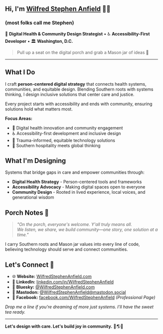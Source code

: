 ## Hi, I'm [Wilfred Stephen Anfield](https://wilfredstephenanfield.com) 👋🏾
### (most folks call me Stephen)

🏥 **Digital Health & Community Design Strategist** • ♿ **Accessibility-First Developer** • 🏛️ **Washington, D.C.**

> Pull up a seat on the digital porch and grab a Mason jar of ideas 🫙

---

## What I Do

I craft **person-centered digital strategy** that connects health systems, communities, and equitable design. Blending Southern roots with systems thinking, I design inclusive solutions that center care and justice.

Every project starts with accessibility and ends with community, ensuring solutions hold what matters most.

**Focus Areas:**
- 🏥 Digital health innovation and community engagement
- ♿ Accessibility-first development and inclusive design
- 🧡 Trauma-informed, equitable technology solutions
- 🌱 Southern hospitality meets global thinking

## What I'm Designing

Systems that bridge gaps in care and empower communities through:
- **Digital Health Strategy** - Person-centered tools and frameworks
- **Accessibility Advocacy** - Making digital spaces open to everyone
- **Community Design** - Rooted in lived experience, local voices, and generational wisdom

## Porch Notes 🫙

> *"On the porch, everyone's welcome. Y'all truly means all.  
> We listen, we share, we build community—one story, one solution at a time."*

I carry Southern roots and Mason jar values into every line of code, believing technology should serve and connect communities.

## Let's Connect 💬

- 🌐 **Website:** [WilfredStephenAnfield.com](https://wilfredstephenanfield.com)  
- 💼 **LinkedIn:** [linkedin.com/in/WilfredStephenAnfield](https://linkedin.com/in/wilfredstephenanfield) 
- 🦋 **Bluesky:** [@WilfredStephenAnfield.com](https://bsky.app/profile/WilfredStephenAnfield.com)
- 🐘 **Mastodon:** [@WilfredStephenAnfield@mastodon.social](https://mastodon.social/@wilfredstephenanfield)
- 📘 **Facebook:** [facebook.com/WilfredStephenAnfield](https://facebook.com/WilfredStephenAnfield) *(Professional Page)*

*Drop me a line if you're dreaming of more just systems. I'll have the sweet tea ready.*

---

**Let's design with care. Let's build joy in community.** 🧡🌎🫙
